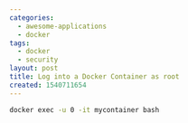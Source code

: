 ```yaml
---
categories:
  - awesome-applications
  - docker
tags:
  - docker
  - security
layout: post
title: Log into a Docker Container as root
created: 1540711654
---
```


```bash
docker exec -u 0 -it mycontainer bash
```
